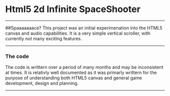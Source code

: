 Html5 2d Infinite SpaceShooter
=====================
---

##Spaaaaaaace?
This project was an initial experimenation into the HTML5 canvas and audio capabilities. It is a very simple vertical scroller, with currently not many exciting features.

---
### The code
The code is writtern over a period of many months and may be inconsistent at times. It is relativly well documented as it was primarly writtern for the purpose of understanding both HTML5 canvas and general game development, design and planning.

---
